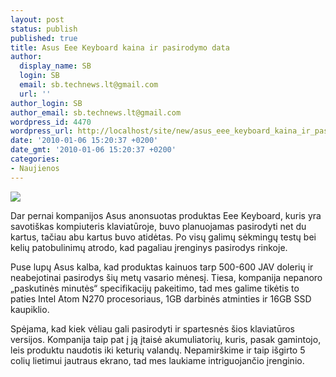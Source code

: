 ```yaml
---
layout: post
status: publish
published: true
title: Asus Eee Keyboard kaina ir pasirodymo data
author:
  display_name: SB
  login: SB
  email: sb.technews.lt@gmail.com
  url: ''
author_login: SB
author_email: sb.technews.lt@gmail.com
wordpress_id: 4470
wordpress_url: http://localhost/site/new/asus_eee_keyboard_kaina_ir_pasirodymo_data/
date: '2010-01-06 15:20:37 +0200'
date_gmt: '2010-01-06 15:20:37 +0200'
categories:
- Naujienos
---
```

<div class="imgright"><img src="http://t3.gstatic.com/images?q=tbn:ZIpvf_HfiGBzSM:http://onlygizmos.com/content/2009/01/asus-eee.jpg"  /></div>
<p>Dar pernai kompanijos Asus anonsuotas produktas Eee Keyboard, kuris yra savotiškas kompiuteris klaviatūroje, buvo planuojamas pasirodyti net du kartus, tačiau abu kartus buvo atidėtas. Po visų galimų sėkmingų testų bei kelių patobulinimų atrodo, kad pagaliau įrenginys pasirodys rinkoje.</p>
<p>Puse lupų Asus kalba, kad produktas kainuos tarp 500-600 JAV dolerių ir neabejotinai pasirodys šių metų vasario mėnesį. Tiesa, kompanija nepanoro „paskutinės minutės“ specifikacijų pakeitimo, tad mes galime tikėtis to paties Intel Atom N270 procesoriaus, 1GB darbinės atminties ir 16GB SSD kaupiklio.</p>
<p>Spėjama, kad kiek vėliau gali pasirodyti ir spartesnės šios klaviatūros versijos. Kompanija taip pat į ją įtaisė akumuliatorių, kuris, pasak gamintojo, leis produktu naudotis iki keturių valandų. Nepamirškime ir taip išgirto 5 colių lietimui jautraus ekrano, tad mes laukiame intriguojančio įrenginio.<br /></p>
